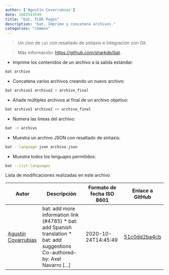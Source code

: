 ```yaml
---
author: ['Agustín Covarrubias']
date: 1603543549
title: "bat, TLDR Pages"
description: "bat, Imprime y concatena archivos."
categories: "common"
---
```

> Un clon de `cat` con resaltado de sintaxis e integración con Git.

> Más información: <https://github.com/sharkdp/bat>.

- Imprime los contenidos de un archivo a la salida estándar:

```bash
bat archivo
```

- Concatena varios archivos creando un nuevo archivo:

```bash
bat archivo1 archivo2 > archivo_final
```

- Añade múltiples archivos al final de un archivo objetivo:

```bash
bat archivo1 archivo2 >> archivo_final
```

- Numera las lineas del archivo:

```bash
bat -n archivo
```

- Muestra un archivo JSON con resaltado de sintaxis:

```bash
bat --language json archivo.json
```

- Muestra todos los lenguajes permitidos:

```bash
bat --list-languages
```
Lista de modificaciones realizadas en este archivo


Autor | Descripción | Formato de fecha ISO 8601 | Enlace a GitHub
------|-----|-----|-----
[Agustín Covarrubias](mailto:agucova@gmail.com) | bat: add more information link (#4785) * bat: add Spanish translation * bat: add suggestions Co-authored-by: Axel Navarro [...] | 2020-10-24T14:45:49 | [51c0dd2ba4cb](https://github.com/tldr-pages/tldr/commit/51c0dd2ba4cbce05ceed443399619c0f53ab4c31)

